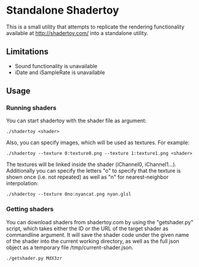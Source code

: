 # Standalone Shadertoy

This is a small utility that attempts to replicate the rendering functionality
available at http://shadertoy.com/ into a standalone utility.

## Limitations

* Sound functionality is unavailable
* iDate and iSampleRate is unavailable

## Usage

### Running shaders

You can start shadertoy with the shader file as argument:
```
./shadertoy <shader>
```

Also, you can specify images, which will be used as textures. For example:
```
./shadertoy --texture 0:texture0.png --texture 1:texture1.png <shader>
```
The textures will be linked inside the shader (iChannel0, iChannel1...).
Additionally you can specify the letters "o" to specify that the texture
is shown once (i.e. not repeated) as well as "n" for nearest-neighbor
interpolation:
```
./shadertoy --texture 0no:nyancat.png nyan.glsl
```


### Getting shaders

You can download shaders from shadertoy.com by using the "getshader.py"
script, which takes either the ID or the URL of the target shader
as commandline argument. It will save the shader code under the
given name of the shader into the current working directory,
as well as the full json object as a temporary file /tmp/current-shader.json.
```
./getshader.py MdX3zr
```
